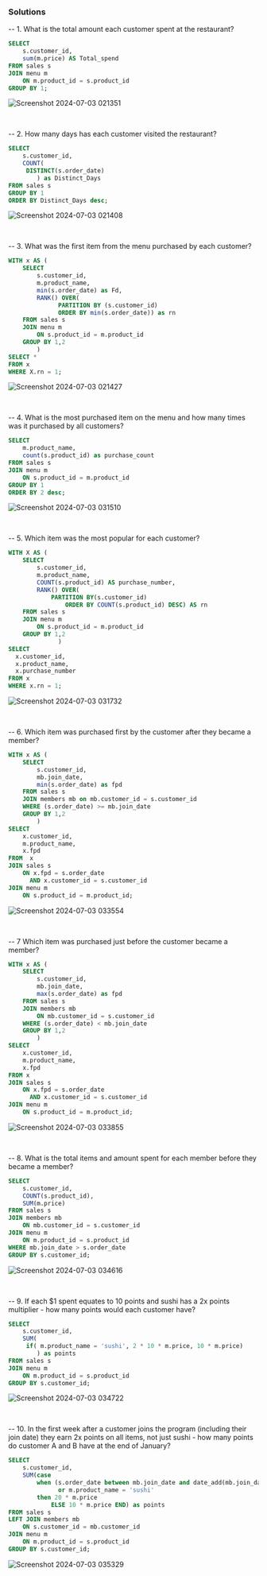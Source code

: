 ### Solutions
-- 1. What is the total amount each customer spent at the restaurant?
```sql
SELECT
	s.customer_id, 
	sum(m.price) AS Total_spend
FROM sales s
JOIN menu m 
	ON m.product_id = s.product_id
GROUP BY 1;
```
![Screenshot 2024-07-03 021351](https://github.com/Jx-jeff/8-Week-SQL-Challenge/assets/131775252/5e9b4d44-950b-4466-aac5-957515e57f10)


<br/>

-- 2. How many days has each customer visited the restaurant?
```sql
SELECT 
	s.customer_id, 
	COUNT(
	 DISTINCT(s.order_date)
		) as Distinct_Days
FROM sales s
GROUP BY 1
ORDER BY Distinct_Days desc;
```
![Screenshot 2024-07-03 021408](https://github.com/Jx-jeff/8-Week-SQL-Challenge/assets/131775252/55cd6862-29bf-476a-987d-598caa860338)

<br/>

-- 3. What was the first item from the menu purchased by each customer?

```sql
WITH x AS (
	SELECT
		s.customer_id,
		m.product_name,
		min(s.order_date) as Fd,
		RANK() OVER(
			  PARTITION BY (s.customer_id)
			  ORDER BY min(s.order_date)) as rn
	FROM sales s
	JOIN menu m
		ON s.product_id = m.product_id
	GROUP BY 1,2
		)
SELECT *
FROM x
WHERE X.rn = 1;
```
![Screenshot 2024-07-03 021427](https://github.com/Jx-jeff/8-Week-SQL-Challenge/assets/131775252/74de6437-42f0-4a1c-bbbf-c41e780bc2e4)

<br/>

-- 4. What is the most purchased item on the menu and how many times was it purchased by all customers?
```SQL
SELECT
	m.product_name,
	count(s.product_id) as purchase_count
FROM sales s
JOIN menu m
	ON s.product_id = m.product_id
GROUP BY 1
ORDER BY 2 desc;
```
![Screenshot 2024-07-03 031510](https://github.com/Jx-jeff/8-Week-SQL-Challenge/assets/131775252/9bd3d8b4-b92b-4d06-823a-849fc781e073)

<br/>

-- 5. Which item was the most popular for each customer?
```SQL
WITH X AS (
	SELECT 
		s.customer_id, 
		m.product_name, 
		COUNT(s.product_id) AS purchase_number,
		RANK() OVER(
			PARTITION BY(s.customer_id) 
	     		ORDER BY COUNT(s.product_id) DESC) AS rn
	FROM sales s
	JOIN menu m 
   		ON s.product_id = m.product_id
	GROUP BY 1,2
              )
SELECT 
  x.customer_id, 
  x.product_name, 
  x.purchase_number
FROM x
WHERE x.rn = 1;
```
![Screenshot 2024-07-03 031732](https://github.com/Jx-jeff/8-Week-SQL-Challenge/assets/131775252/6394362c-3943-4e02-a8a4-e520582fa970)

<br/>

-- 6. Which item was purchased first by the customer after they became a member?
```SQL
WITH x AS (
	SELECT 
		s.customer_id,
		mb.join_date, 
		min(s.order_date) as fpd
	FROM sales s 
	JOIN members mb on mb.customer_id = s.customer_id
	WHERE (s.order_date) >= mb.join_date
	GROUP BY 1,2
		)
SELECT
	x.customer_id, 
	m.product_name, 
	x.fpd
FROM  x
JOIN sales s
	ON x.fpd = s.order_date
	  AND x.customer_id = s.customer_id
JOIN menu m 
	ON s.product_id = m.product_id;
```
![Screenshot 2024-07-03 033554](https://github.com/Jx-jeff/8-Week-SQL-Challenge/assets/131775252/0f7b2b23-b9d2-458b-8bfc-b548452494af)

<br/>

-- 7 Which item was purchased just before the customer became a member?
```SQL
WITH x AS (
	SELECT 
		s.customer_id, 
		mb.join_date, 
		max(s.order_date) as fpd
	FROM sales s 
	JOIN members mb 
		ON mb.customer_id = s.customer_id
	WHERE (s.order_date) < mb.join_date
	GROUP BY 1,2
		)	
SELECT
	x.customer_id,
	m.product_name, 
	x.fpd
FROM x
JOIN sales s
	ON x.fpd = s.order_date
	  AND x.customer_id = s.customer_id
JOIN menu m
	ON s.product_id = m.product_id; 
```
![Screenshot 2024-07-03 033855](https://github.com/Jx-jeff/8-Week-SQL-Challenge/assets/131775252/bfe741c1-e64f-4aa4-a32f-ff65907cc91b)

<br/>

-- 8. What is the total items and amount spent for each member before they became a member?
```SQL
SELECT 
	s.customer_id, 
	COUNT(s.product_id), 
	SUM(m.price)
FROM sales s
JOIN members mb
	ON mb.customer_id = s.customer_id
JOIN menu m 
	ON m.product_id = s.product_id
WHERE mb.join_date > s.order_date
GROUP BY s.customer_id;
```
![Screenshot 2024-07-03 034616](https://github.com/Jx-jeff/8-Week-SQL-Challenge/assets/131775252/d9011f77-76a8-4c4f-a54e-bed284e6be35)

<br/>

-- 9.  If each $1 spent equates to 10 points and sushi has a 2x points multiplier - how many points would each customer have?
```SQL
SELECT 
	s.customer_id, 
	SUM(
	 if( m.product_name = 'sushi', 2 * 10 * m.price, 10 * m.price)
		) as points 
FROM sales s 
JOIN menu m 
	ON m.product_id = s.product_id
GROUP BY s.customer_id;
```
![Screenshot 2024-07-03 034722](https://github.com/Jx-jeff/8-Week-SQL-Challenge/assets/131775252/4909ca16-9202-451c-b354-266d9f29c76d)

<br/>

-- 10. In the first week after a customer joins the program (including their join date) they earn 2x points on all items, not just sushi - how many points do customer A and B have at the end of January?
```SQL
SELECT
	s.customer_id, 
	SUM(case
		when (s.order_date between mb.join_date and date_add(mb.join_date, interval 7 day)) 
        	  or m.product_name = 'sushi' 
		then 20 * m.price
        	ELSE 10 * m.price END) as points
FROM sales s
LEFT JOIN members mb 
	ON s.customer_id = mb.customer_id
JOIN menu m 
	ON m.product_id = s.product_id 
GROUP BY s.customer_id;
```
![Screenshot 2024-07-03 035329](https://github.com/Jx-jeff/8-Week-SQL-Challenge/assets/131775252/6c6a2a80-8840-4273-81cb-5f41f9d78d75)


